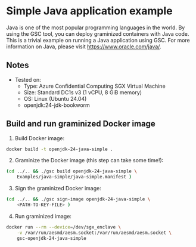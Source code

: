 # Simple Java application example

Java is one of the most popular programming languages in the world. By using the GSC tool, you can
deploy graminized containers with Java code. This is a trivial example on running a Java application
using GSC. For more information on Java, please visit https://www.oracle.com/java/.

## Notes

* Tested on:
  - Type: Azure Confidential Computing SGX Virtual Machine
  - Size: Standard DC1s v3 (1 vCPU, 8 GiB memory)
  - OS: Linux (Ubuntu 24.04)
  - openjdk:24-jdk-bookworm

## Build and run graminized Docker image

1. Build Docker image:

```bash
docker build -t openjdk-24-java-simple .
```

2. Graminize the Docker image (this step can take some time!):

```bash
(cd ../.. && ./gsc build openjdk-24-java-simple \
    Examples/java-simple/java-simple.manifest )
```

3. Sign the graminized Docker image:

```bash
(cd ../.. && ./gsc sign-image openjdk-24-java-simple \
    <PATH-TO-KEY-FILE> )
```

4. Run graminized image:

```bash
docker run --rm --device=/dev/sgx_enclave \
    -v /var/run/aesmd/aesm.socket:/var/run/aesmd/aesm.socket \
    gsc-openjdk-24-java-simple
```
